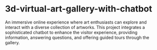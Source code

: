 # 3d-virtual-art-gallery-with-chatbot
An immersive online experience where art enthusiasts can explore and interact with a diverse collection of artworks. This project integrates a sophisticated chatbot to enhance the visitor experience, providing information, answering questions, and offering guided tours through the gallery.
